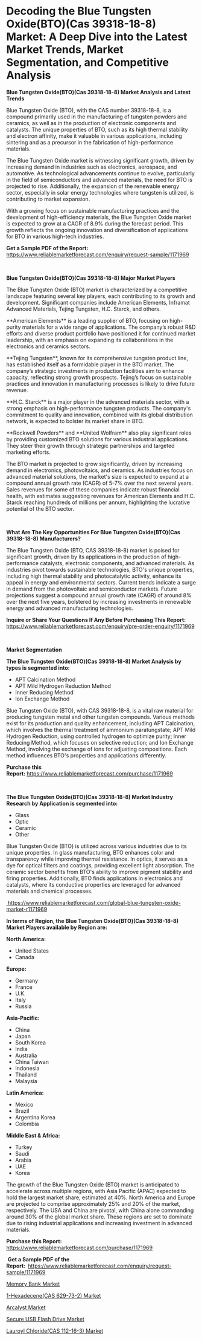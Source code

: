 <p><h1>Decoding the Blue Tungsten Oxide(BTO)(Cas 39318-18-8) Market: A Deep Dive into the Latest Market Trends, Market Segmentation, and Competitive Analysis</h1></p><p><strong>Blue Tungsten Oxide(BTO)(Cas 39318-18-8) Market Analysis and Latest Trends</strong></p>
<p><p>Blue Tungsten Oxide (BTO), with the CAS number 39318-18-8, is a compound primarily used in the manufacturing of tungsten powders and ceramics, as well as in the production of electronic components and catalysts. The unique properties of BTO, such as its high thermal stability and electron affinity, make it valuable in various applications, including sintering and as a precursor in the fabrication of high-performance materials.</p><p>The Blue Tungsten Oxide market is witnessing significant growth, driven by increasing demand in industries such as electronics, aerospace, and automotive. As technological advancements continue to evolve, particularly in the field of semiconductors and advanced materials, the need for BTO is projected to rise. Additionally, the expansion of the renewable energy sector, especially in solar energy technologies where tungsten is utilized, is contributing to market expansion.</p><p>With a growing focus on sustainable manufacturing practices and the development of high-efficiency materials, the Blue Tungsten Oxide market is expected to grow at a CAGR of 8.9% during the forecast period. This growth reflects the ongoing innovation and diversification of applications for BTO in various high-tech industries.</p></p>
<p><strong>Get a Sample PDF of the Report:&nbsp;</strong> <a href="https://www.reliablemarketforecast.com/enquiry/request-sample/1171969?utm_campaign=1875&utm_medium=2&utm_source=Github&utm_content=ia&utm_term=02022025&utm_id=blue-tungsten-oxidebtocas-39318-18-8">https://www.reliablemarketforecast.com/enquiry/request-sample/1171969</a></p>
<p>&nbsp;</p>
<p><strong>Blue Tungsten Oxide(BTO)(Cas 39318-18-8) Major Market Players</strong></p>
<p><p>The Blue Tungsten Oxide (BTO) market is characterized by a competitive landscape featuring several key players, each contributing to its growth and development. Significant companies include American Elements, Inframat Advanced Materials, Tejing Tungsten, H.C. Starck, and others.</p><p>**American Elements** is a leading supplier of BTO, focusing on high-purity materials for a wide range of applications. The company’s robust R&D efforts and diverse product portfolio have positioned it for continued market leadership, with an emphasis on expanding its collaborations in the electronics and ceramics sectors.</p><p>**Tejing Tungsten**, known for its comprehensive tungsten product line, has established itself as a formidable player in the BTO market. The company’s strategic investments in production facilities aim to enhance capacity, reflecting strong growth prospects. Tejing’s focus on sustainable practices and innovation in manufacturing processes is likely to drive future revenue.</p><p>**H.C. Starck** is a major player in the advanced materials sector, with a strong emphasis on high-performance tungsten products. The company's commitment to quality and innovation, combined with its global distribution network, is expected to bolster its market share in BTO.</p><p>**Rockwell Powders** and **United Wolfram** also play significant roles by providing customized BTO solutions for various industrial applications. They steer their growth through strategic partnerships and targeted marketing efforts.</p><p>The BTO market is projected to grow significantly, driven by increasing demand in electronics, photovoltaics, and ceramics. As industries focus on advanced material solutions, the market's size is expected to expand at a compound annual growth rate (CAGR) of 5-7% over the next several years. Sales revenues for some of these companies indicate robust financial health, with estimates suggesting revenues for American Elements and H.C. Starck reaching hundreds of millions per annum, highlighting the lucrative potential of the BTO sector.</p></p>
<p>&nbsp;</p>
<p><strong>What Are The Key Opportunities For Blue Tungsten Oxide(BTO)(Cas 39318-18-8) Manufacturers?</strong></p>
<p><p>The Blue Tungsten Oxide (BTO, CAS 39318-18-8) market is poised for significant growth, driven by its applications in the production of high-performance catalysts, electronic components, and advanced materials. As industries pivot towards sustainable technologies, BTO's unique properties, including high thermal stability and photocatalytic activity, enhance its appeal in energy and environmental sectors. Current trends indicate a surge in demand from the photovoltaic and semiconductor markets. Future projections suggest a compound annual growth rate (CAGR) of around 8% over the next five years, bolstered by increasing investments in renewable energy and advanced manufacturing technologies.</p></p>
<p><strong>Inquire or Share Your Questions If Any Before Purchasing This Report:</strong> <a href="https://www.reliablemarketforecast.com/enquiry/pre-order-enquiry/1171969?utm_campaign=1875&utm_medium=2&utm_source=Github&utm_content=ia&utm_term=02022025&utm_id=blue-tungsten-oxidebtocas-39318-18-8">https://www.reliablemarketforecast.com/enquiry/pre-order-enquiry/1171969</a></p>
<p>&nbsp;</p>
<p><strong>Market Segmentation</strong></p>
<p><strong>The Blue Tungsten Oxide(BTO)(Cas 39318-18-8) Market Analysis by types is segmented into:</strong></p>
<p><ul><li>APT Calcination Method</li><li>APT Mild Hydrogen Reduction Method</li><li>Inner Reducing Method</li><li>Ion Exchange Method</li></ul></p>
<p><p>Blue Tungsten Oxide (BTO), with CAS 39318-18-8, is a vital raw material for producing tungsten metal and other tungsten compounds. Various methods exist for its production and quality enhancement, including APT Calcination, which involves the thermal treatment of ammonium paratungstate; APT Mild Hydrogen Reduction, using controlled hydrogen to optimize purity; Inner Reducing Method, which focuses on selective reduction; and Ion Exchange Method, involving the exchange of ions for adjusting compositions. Each method influences BTO's properties and applications differently.</p></p>
<p><strong>Purchase this Report:&nbsp;</strong><a href="https://www.reliablemarketforecast.com/purchase/1171969?utm_campaign=1875&utm_medium=2&utm_source=Github&utm_content=ia&utm_term=02022025&utm_id=blue-tungsten-oxidebtocas-39318-18-8">https://www.reliablemarketforecast.com/purchase/1171969</a></p>
<p>&nbsp;</p>
<p><strong>The Blue Tungsten Oxide(BTO)(Cas 39318-18-8) Market Industry Research by Application is segmented into:</strong></p>
<p><ul><li>Glass</li><li>Optic</li><li>Ceramic</li><li>Other</li></ul></p>
<p><p>Blue Tungsten Oxide (BTO) is utilized across various industries due to its unique properties. In glass manufacturing, BTO enhances color and transparency while improving thermal resistance. In optics, it serves as a dye for optical filters and coatings, providing excellent light absorption. The ceramic sector benefits from BTO's ability to improve pigment stability and firing properties. Additionally, BTO finds applications in electronics and catalysts, where its conductive properties are leveraged for advanced materials and chemical processes.</p></p>
<p><a href="https://www.reliablemarketforecast.com/global-blue-tungsten-oxide-market-r1171969?utm_campaign=1875&utm_medium=2&utm_source=Github&utm_content=ia&utm_term=02022025&utm_id=blue-tungsten-oxidebtocas-39318-18-8">&nbsp;https://www.reliablemarketforecast.com/global-blue-tungsten-oxide-market-r1171969</a></p>
<p><strong>In terms of Region, the Blue Tungsten Oxide(BTO)(Cas 39318-18-8) Market Players available by Region are:</strong></p>
<p>
    <p> <strong> North America: </strong>
        <ul>
            <li>United States</li>
            <li>Canada</li>
        </ul>
        </p> 
    <p> <strong> Europe: </strong>
        <ul>
            <li>Germany</li>
            <li>France</li>
            <li>U.K.</li>
            <li>Italy</li>
            <li>Russia</li>
        </ul>
        </p> 
    <p> <strong> Asia-Pacific: </strong>
        <ul>
            <li>China</li>
            <li>Japan</li>
            <li>South Korea</li>
            <li>India</li>
            <li>Australia</li>
            <li>China Taiwan</li>
            <li>Indonesia</li>
            <li>Thailand</li>
            <li>Malaysia</li>
        </ul>
        </p> 
    <p> <strong> Latin America: </strong>
        <ul>
            <li>Mexico</li>
            <li>Brazil</li>
            <li>Argentina Korea</li>
            <li>Colombia</li>
        </ul>
        </p> 
    <p> <strong> Middle East & Africa: </strong>
        <ul>
            <li>Turkey</li>
            <li>Saudi</li>
            <li>Arabia</li>
            <li>UAE</li>
            <li>Korea</li>
        </ul>
    </p>
    </p>
<p><p>The growth of the Blue Tungsten Oxide (BTO) market is anticipated to accelerate across multiple regions, with Asia Pacific (APAC) expected to hold the largest market share, estimated at 40%. North America and Europe are projected to comprise approximately 25% and 20% of the market, respectively. The USA and China are pivotal, with China alone commanding around 30% of the global market share. These regions are set to dominate due to rising industrial applications and increasing investment in advanced materials.</p></p>
<p><strong>Purchase this Report: </strong><a href="https://www.reliablemarketforecast.com/purchase/1171969?utm_campaign=1875&utm_medium=2&utm_source=Github&utm_content=ia&utm_term=02022025&utm_id=blue-tungsten-oxidebtocas-39318-18-8">https://www.reliablemarketforecast.com/purchase/1171969</a></p>
<p>&nbsp;<strong>Get a Sample PDF of the Report:&nbsp;&nbsp;</strong><a href="https://www.reliablemarketforecast.com/enquiry/request-sample/1171969?utm_campaign=1875&utm_medium=2&utm_source=Github&utm_content=ia&utm_term=02022025&utm_id=blue-tungsten-oxidebtocas-39318-18-8">https://www.reliablemarketforecast.com/enquiry/request-sample/1171969</a></p>
<p><strong></strong></p>
<p><p><a href="https://www.linkedin.com/pulse/growth-global-memory-bank-market-ananticipated66-v1f2c?utm_campaign=1875&utm_medium=2&utm_source=Github&utm_content=ia&utm_term=02022025&utm_id=blue-tungsten-oxidebtocas-39318-18-8">Memory Bank Market</a></p><p><a href="https://github.com/popupioo/Market-Research-Report-List-1/blob/main/1-hexadecenecas-629-73-2-market.md?utm_campaign=1875&utm_medium=2&utm_source=Github&utm_content=ia&utm_term=02022025&utm_id=blue-tungsten-oxidebtocas-39318-18-8">1-Hexadecene(CAS 629-73-2) Market</a></p><p><a href="https://www.linkedin.com/pulse/analyzing-arcalyst-market-2025-2032-comprehensive-report-4fdcc?utm_campaign=1875&utm_medium=2&utm_source=Github&utm_content=ia&utm_term=02022025&utm_id=blue-tungsten-oxidebtocas-39318-18-8">Arcalyst Market</a></p><p><a href="https://www.linkedin.com/pulse/thorough-overview-secure-usb-flash-drive-market-including-size-nxusf?utm_campaign=1875&utm_medium=2&utm_source=Github&utm_content=ia&utm_term=02022025&utm_id=blue-tungsten-oxidebtocas-39318-18-8">Secure USB Flash Drive Market</a></p><p><a href="https://github.com/abantolemox08/Market-Research-Report-List-1/blob/main/lauroyl-chloridecas-112-16-3-market.md?utm_campaign=1875&utm_medium=2&utm_source=Github&utm_content=ia&utm_term=02022025&utm_id=blue-tungsten-oxidebtocas-39318-18-8">Lauroyl Chloride(CAS 112-16-3) Market</a></p></p>